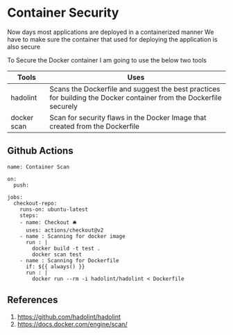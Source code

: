 # Container Security

Now days most applications are deployed in a containerized manner We have to make sure the container that used for deploying the application is also secure

To Secure the Docker container I am going to use the below two tools


| Tools       | Uses                                                 |
|-------------|------------------------------------------------------|
| hadolint    | Scans the Dockerfile and suggest the best practices for building the Docker container from the Dockerfile securely|
| docker scan | Scan for security flaws in the Docker Image  that created from the Dockerfile        |


## Github Actions

```
name: Container Scan 

on:
  push:

jobs:
  checkout-repo:
    runs-on: ubuntu-latest
    steps:
    - name: Checkout 🛎️
      uses: actions/checkout@v2
    - name : Scanning for docker image 
      run : |
        docker build -t test .
        docker scan test
    - name : Scanning for Dockerfile 
      if: ${{ always() }}
      run : |
        docker run --rm -i hadolint/hadolint < Dockerfile
```

## References 

1. https://github.com/hadolint/hadolint
2. https://docs.docker.com/engine/scan/
   